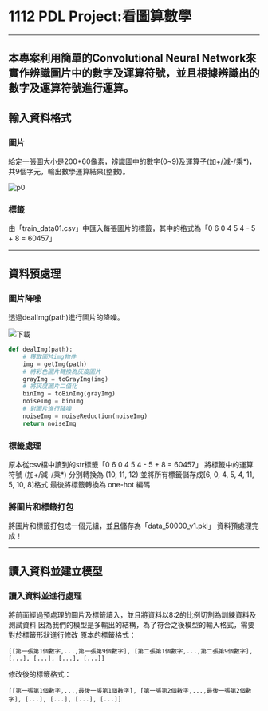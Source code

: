 # 1112 PDL Project:看圖算數學
---
本專案利用簡單的Convolutional Neural Network來實作辨識圖片中的數字及運算符號，並且根據辨識出的數字及運算符號進行運算。
---
## 輸入資料格式
### 圖片
給定⼀張圖⼤⼩是200\*60像素，辨識圖中的數字(0~9)及運算⼦(加+/減-/乘\*)，共9個字元，輸出數學運算結果(整數)。
      
![p0](https://github.com/emilytsao168/test/assets/117272534/1ba33342-8f46-4319-8dba-818b411a2798)
### 標籤     

由「train_data01.csv」中匯入每張圖片的標籤，其中的格式為「0	6 0 4 5 4 - 5 + 8 =	60457」

---
## 資料預處理
### 圖片降噪
透過dealImg(path)進行圖片的降噪。      

![下載](https://github.com/emilytsao168/test/assets/117272534/dbaa8a33-6630-4dae-bcd7-58fd2af85026)      

```python     
def dealImg(path):
    # 獲取圖片img物件
    img = getImg(path)
    # 將彩色圖片轉換為灰度圖片
    grayImg = toGrayImg(img)
    # 將灰度圖片二值化
    binImg = toBinImg(grayImg)
    noiseImg = binImg
    # 對圖片進行降噪
    noiseImg = noiseReduction(noiseImg)
    return noiseImg
``` 
### 標籤處理
原本從csv檔中讀到的str標籤「0	6 0 4 5 4 - 5 + 8 =	60457」
將標籤中的運算符號 (加+/減-/乘\*) 分別轉換為 (10, 11, 12)
並將所有標籤儲存成[6, 0, 4, 5, 4, 11, 5, 10, 8]格式
最後將標籤轉換為 one-hot 編碼

### 將圖片和標籤打包
將圖片和標籤打包成一個元組，並且儲存為「data_50000_v1.pkl」
資料預處理完成！

---
## 讀入資料並建立模型
### 讀入資料並進行處理
將前面經過預處理的圖片及標籤讀入，並且將資料以8:2的比例切割為訓練資料及測試資料
因為我們的模型是多輸出的結構，為了符合之後模型的輸入格式，需要對於標籤形狀進行修改
原本的標籤格式：
```
[[第一張第1個數字,...,第一張第9個數字], [第二張第1個數字,...,第二張第9個數字], [...], [...], [...], [...]]
```
修改後的標籤格式：
```
[[第一張第1個數字,...,最後一張第1個數字], [第一張第2個數字,...,最後一張第2個數字], [...], [...], [...], [...]]
```
